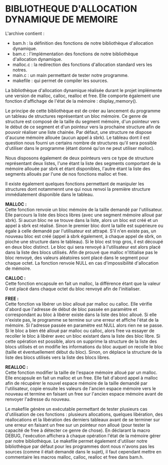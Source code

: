 # BIBLIOTHEQUE D'ALLOCATION DYNAMIQUE DE MEMOIRE

L'archive contient :
* bam.h : la définition des fonctions de notre bibliothèque d'allocation dynamique.
* bam.c : l'implémentation des fonctions de notre bibliothèque d'allocation dynamique.
* malloc.c : la redirection des fonctions d'allocation standard vers les notres.
* main.c : un main permettant de tester notre programme.
* makefile : qui permet de compiler les sources. 

La bibliothèque d'allocation dynamique réalisée durant le projet implémente une version de 
malloc, calloc, realloc et free.
Elle comporte également une fonction d'affichage de l'état de la mémoire : display_memory().

Le principe de cette bibliothèque est de créer au lancement du programme un tableau de structures 
représentant un bloc mémoire. Ce genre de structure est composé de la taille du segment mémoire, 
d'un pointeur vers le début de ce segment et d'un pointeur vers la prochaine structure afin de 
pouvoir réaliser une liste chainée.
Par défaut, une structure ne dispose d'aucune mémoire allouée (aucun appel à sbrk).
Le tableau dont il est question nous fourni un certains nombre de structures qu'il sera possible 
d'utiliser dans le programme (étant donné qu'on ne peut utiliser malloc).

Nous disposons également de deux pointeurs vers ce type de structure représentant deux listes, 
l'une étant la liste des segments comportant de la mémoire allouée par sbrk et étant disponibles, 
l'autre étant la liste des segments alloués par l'une de nos fonctions malloc et free.

Il existe également quelques fonctions permettant de manipuler les structures dont notammennt une 
qui nous renvoi la première structure immédiatement disponible dans le tableau.

**MALLOC :**\
Cette fonction renvoie un bloc mémoire de la taille demandé par l'utilisateur.
Elle parcours la liste des blocs libres (avec une segment mémoire alloué par sbrk). Si aucun bloc ne 
se trouve dans la liste, alors un bloc est créé et un appel à sbrk est réalisé. Sinon 
le premier bloc dont la taille est supérieure ou égale à celle demandé par l'utilisateur est attrapé.
S'il n'en existe pas, un nouveau bloc est créé (appel à sbrk également, à chaque appel de sbrk, on 
pioche une structure dans le tableau).
Si le bloc est trop gros, il est découpé en deux bloc distinct. Le bloc qui sera renvoyé à l'utilisateur 
est alors placé dans la liste des blocs utilisés.
Afin de prouvé que malloc n'ititialise pas le bloc renvoyé, des valeurs aléatoires sont placé dans le 
segment pour chaque octet.
La fonction renvoie NULL en cas d'impossibilité d'allocation de mémoire.

**CALLOC :**\
Cette fonction encapsule en fait un malloc, la différence étant que la valeur 0 est placé dans chaque 
octet du bloc renvoyé afin de l'initialiser.

**FREE :**\
Cette fonction va libérer un bloc alloué par malloc ou calloc.
Elle vérifie d'abord que l'adresse de début de bloc passée en paramètre et correspondant au bloc à 
libérer existe dans la liste des bloc alloué.
Si elle n'existe pas, le programme se termine sur une erreur et affiche l'état de la mémoire.
Si l'adresse passée en paramètre est NULL alors rien ne se passe.
Si le bloc a bien été alloué par malloc ou calloc, alors free va essayer de recoller le bloc à libérer 
avec un bloc existant dans la liste des bloc libre.
Si cette opération est possible, alors on supprime la structure de la liste des blocs utilisés et on 
modifie les informations du bloc auquel on recolle le bloc (taille et éventuellement début du bloc).
Sinon, on déplace la structure de la liste des blocs utilisés vers la liste des blocs libres.

**REALLOC :**\
Cette fonction modifier la taille de l'espace mémoire alloué par un malloc.
Elle encapsule en fait un malloc et un free.
Elle fait d'abord appel à malloc afin de récupérer le nouvel espace mémoire de la taille demandé par 
l'utilisateur, copie ensuite les valeurs de l'ancien espace mémoire vers le nouveau et termine en 
faisant un free sur l'ancien espace mémoire avant de renvoyer l'adresse du nouveau.

Le makefile génère un exécutable permettant de tester plusieurs cas d'utilisation de ces fonctions : plusieurs 
allocations, quelques libération, des réallocations et la libération des derniers tableaux avant de 
se terminer sur une erreur en faisant un free sur un pointeur non alloué (pour tester la capacité de free 
à détecter ce genre de chose).
En déclarant la macro DEBUG, l'exécution affichera à chaque opération l'état de la mémoire gérer par notre 
bibliothèque.
Le makefile permet également d'utiliser notre bibliothèque par défaut pour les programmes dont nous n'avons 
pas les sources (comme il était demandé dans le sujet), il faut cependant mettre en commentaire les macros 
malloc, calloc, realloc et free dans bam.h.
